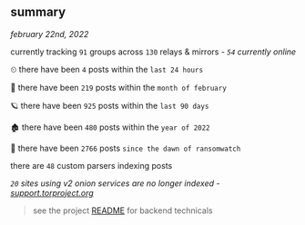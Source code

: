 
## summary
_february 22nd, 2022_

currently tracking `91` groups across `130` relays & mirrors - _`54` currently online_

⏲ there have been `4` posts within the `last 24 hours`

🦈 there have been `219` posts within the `month of february`

🪐 there have been `925` posts within the `last 90 days`

🏚 there have been `480` posts within the `year of 2022`

🦕 there have been `2766` posts `since the dawn of ransomwatch`

there are `48` custom parsers indexing posts

_`20` sites using v2 onion services are no longer indexed - [support.torproject.org](https://support.torproject.org/onionservices/v2-deprecation/)_

> see the project [README](https://github.com/thetanz/ransomwatch#ransomwatch--) for backend technicals
